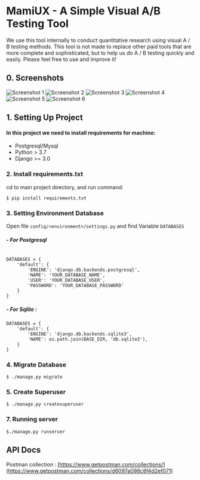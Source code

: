# MamiUX - A Simple Visual A/B Testing Tool

We use this tool internally to conduct quantitative research using visual A / B testing methods. This tool is not made to replace other paid tools that are more complete and sophisticated, but to help us do A / B testing quickly and easily. Please feel free to use and improve it!

## 0. Screenshots
![Screenshot 1](https://i.postimg.cc/vTYdKkr5/Web-1366-1.png)
![Screenshot 2](https://i.postimg.cc/J4hL5w4L/Web-1366-2.png)
![Screenshot 3](https://i.postimg.cc/15YZWWfN/Web-1366-3.png)
![Screenshot 4](https://i.postimg.cc/Hkq1mV0Y/Web-1366-4.png)
![Screenshot 5](https://i.postimg.cc/2y0fNGGM/Web-1366-5.png)
![Screenshot 6](https://i.postimg.cc/YCGBT1WD/Web-1366-6.png)


## 1. Setting Up Project

#### In this project we need to install requirements for machine:
-	Postgresql/Mysql 
-	Python > 3.7
-	Django >= 3.0


### 2. Install requirements.txt 
cd to main project directory, and run command:

` $ pip install requirements.txt `

### 3. Setting Environment Database
Open file `config/<environment>/settings.py` and find Variable `DATABASES`

##### - For Postgresql
```

DATABASES = {
    'default': {
        'ENGINE': 'django.db.backends.postgresql', 
        'NAME': 'YOUR_DATABASE_NAME',
        'USER': 'YOUR_DATABASE_USER',
        'PASSWORD': 'YOUR_DATABASE_PASSWORD'
    }
}

```
##### - For Sqlite :

```
DATABASES = {
    'default': {
        'ENGINE': 'django.db.backends.sqlite3',
        'NAME': os.path.join(BASE_DIR, 'db.sqlite3'),
    }
}
```

### 4. Migrate Database
`$ ./manage.py migrate`

### 5. Create Superuser
`$ ./manage.py createsuperuser `

### 7. Running server
`$./manage.py runserver`



## API Docs


Postman collection : [https://www.getpostman.com/collections/](https://www.getpostman.com/collections/d6097a098c8f4d2ef071)





